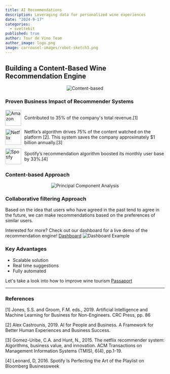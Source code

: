 ```yaml
---
title: AI Recommendations
description: Leveraging data for personalized wine experiences
date: "2024-9-17"
categories:
  - sveltekit
published: true
author: Tour de Vino Team
author_image: logo.png
image: carrousel-images/robot-sketch3.png
---
```


## Building a Content-Based Wine Recommendation Engine

<div style="text-align: center;">
  <img src="basic-recommend.png" alt="Content-based" />
</div>

### Proven Business Impact of Recommender Systems

<ul style="list-style: none; padding: 0;">
  <li style="display: flex; align-items: center; margin-bottom: 10px;">
    <img src="amazon.png" alt="Amazon" style="margin-right: 10px; width: 50px;  border-radius: 0; object-fit: contain;" />
    <span>Contributed to 35% of the company's total revenue.[1]</span>
  </li>
  <li style="display: flex; align-items: center; margin-bottom: 10px;">
    <img src="netflix.png" alt="Netflix" style="margin-right: 10px; width: 50px;" />
    <span>Netflix’s algorithm drives 75% of the content watched on the platform [2]. This system saves the company approximately $1 billion annually.[3]</span>
  </li>
  <li style="display: flex; align-items: center; margin-bottom: 10px;">
    <img src="spotify.png" alt="Spotify" style="margin-right: 10px; width: 50px;" />
    <span>Spotify’s recommendation algorithm boosted its monthly user base by 33%.[4]</span>
  </li>
</ul>

### Content-based Approach

<div style="text-align: center;">
  <img src="pca.png" alt="Principal Component Analysis" />
</div>

### Collaborative filtering Approach

Based on the idea that users who have agreed in the past tend to agree in the future, we can make recommendations based on the preferences of similar users.

Interested for more? Check out our dashboard for a live demo of the recommendation engine!
[Dashboard](https://huggingface.co/spaces/TourdeVino/showcase)
![Dashboard Example](dashboard_example.png)

### Key Advantages

- Scalable solution
- Real time suggestions
- Fully automated

Let's take a look into how to improve wine tourism [Passaport](/passaport-post)

---

### References

[1] Jones, S.S. and Groom, F.M. eds., 2019. Artificial Intelligence and Machine Learning for Business for Non-Engineers. CRC Press, pp. 86

[2] Alex Castrounis, 2019. AI for People and Business. A Framework for Better Human Experiences and Business Success.

[3] Gomez-Uribe, C.A. and Hunt, N., 2015. The netflix recommender system: Algorithms, business value, and innovation. ACM Transactions on Management Information Systems (TMIS), 6(4), pp.1-19.

[4] Leonard, D, 2016. Spotify Is Perfecting the Art of the Playlist on Bloomberg Businessweek

